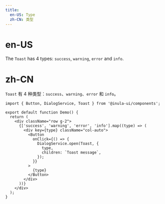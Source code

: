 ```yaml
---
title:
  en-US: Type
  zh-CN: 类型
---
```


# en-US

The `Toast` has 4 types: `success`, `warning`, `error` and `info`.

# zh-CN

`Toast` 有 4 种类型：`success`、`warning`、`error` 和 `info`。

```tsx
import { Button, DialogService, Toast } from '@inula-ui/components';

export default function Demo() {
  return (
    <div className="row g-2">
      {['success', 'warning', 'error', 'info'].map((type) => (
        <div key={type} className="col-auto">
          <Button
            onClick={() => {
              DialogService.open(Toast, {
                type,
                children: `Toast message`,
              });
            }}
          >
            {type}
          </Button>
        </div>
      ))}
    </div>
  );
}
```
